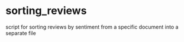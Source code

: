 # sorting_reviews
script for sorting reviews by sentiment from a specific document into a separate file
